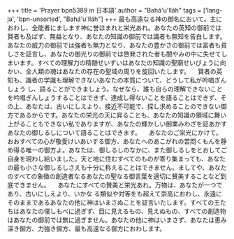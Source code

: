 +++
title = 'Prayer bpn5389 in 日本語'
author = "Bahá'u'lláh"
tags = ['lang-ja', 'bpn-unsorted', "Bahá'u'lláh"]
+++
最も高遠なる神の御名において。主におわし、全能者にまします神に誉ほまれと栄光あれ。あなたの英知の御前では賢者も及ばず、無益となり、あなたの知識の御前では識者も無知を告白します。あなたの威力の御前では強者も無力となり、あなたの豊かさの御前では富者も貧しさを証言し、あなたの御光りの御前では啓発された者も闇やみの中に失せてしまいます。すべての理解力の精髄せいずいはあなたの知識の聖廟せいびょうに向かい、全人類の魂はあなたの存在の聖域の周りを旋回いたします。
　賢者の英知も、識者の学識も理解できないあなたの本質について、どうして私が吟唱ぎんしょう
し、語ることができましょう。なぜなら、誰も自らの理解できないことを吟唱ぎんしょうすることはできず、達成し得ないことを語ることはできず、その上、あなたは、古いにしえより、接近不可能で、探し求めることのできない御方であるからです。あなたの栄光の天に昇ることも、あなたの知識の領域に舞い上がることもできない私でありますが、あなたの輝かしい御業みわざを証あかすあなたの御しるしについて語ることはできます。
　あなたのご栄光にかけて。おおすべての心が敬愛けいあいする御方、あなたへのあこがれの苦悶くもんを静め得る唯一の御方よ。あなたは、御しるしのなかに、また御しるしをとおしてご自身を現わし給いました。天と地に住むすべてのものが寄り集まっても、あなたの最も小さな御しるしさえも十分に称えることはできません。ましてや、あなたのすべての象徴の創造者なるあなたの聖なる御言葉を適切に賛美することなど到底できません。
　あなたにすべての賛美と栄光あれ。万物は、あなたが一つであり、古いにしえより、いかな
る類似や対等をも超えて崇高におわし、永遠にそのままであるあなたの他に神はいまさぬことを証言いたします。すべての王たちはあなたの僕しもべに過ぎず、目に見えるもの、見えぬもの、すべての創造物はあなたの御前では無に過ぎません。あなたの他に神はいまさず、あなたは恵み深き御方、力強き御方、最も高遠なる御方におわします。
